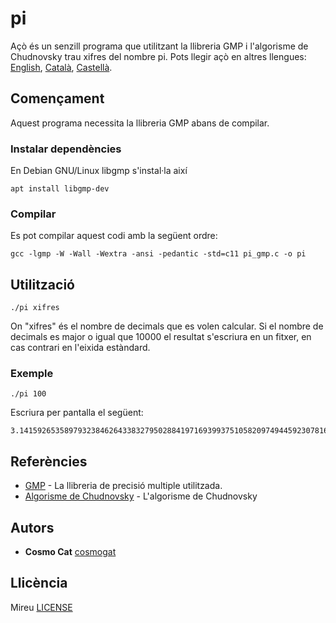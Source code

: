 # pi
Açò és un senzill programa que utilitzant la llibreria GMP i l'algorisme de Chudnovsky trau xifres del nombre pi.
Pots llegir açò en altres llengues: [English](README.md), [Català](README.ca.md), [Castellà](README.es.md).
## Començament
Aquest programa necessita la llibreria GMP abans de compilar.
### Instalar dependències
En Debian GNU/Linux libgmp s'instal·la així
```
apt install libgmp-dev
```
### Compilar
Es pot compilar aquest codi amb la següent ordre:
```
gcc -lgmp -W -Wall -Wextra -ansi -pedantic -std=c11 pi_gmp.c -o pi
```
## Utilització
```
./pi xifres
```
On "xifres" és el nombre de decimals que es volen calcular. Si el nombre de decimals es major o igual que 10000 el resultat s'escriura en un fitxer, en cas contrari en l'eixida estàndard.
### Exemple
```
./pi 100
```
Escriura per pantalla el següent:
```
3.141592653589793238462643383279502884197169399375105820974944592307816406286208998628034825342117068
```
## Referències
* [GMP](https://gmplib.org/) - La llibreria de precisió multiple utilitzada.
* [Algorisme de Chudnovsky](https://en.wikipedia.org/wiki/Chudnovsky_algorithm) - L'algorisme de Chudnovsky
## Autors
* **Cosmo Cat**  [cosmogat](https://github.com/cosmogat)
## Llicència
Mireu [LICENSE](LICENSE)
